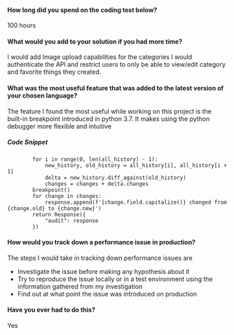 #### How long did you spend on the coding test below?
100 hours

#### What would you add to your solution if you had more time?
I would add Image upload capabilities for the categories
I would authenticate the API and restrict users to only be able to view/edit category and favorite things they created.

#### What was the most useful feature that was added to the latest version of your chosen language?
The feature I found the most useful while working on this project is the built-in breakpoint introduced in python 3.7. It makes using the python debugger more flexible and intuitive

##### Code Snippet
```
        for i in range(0, len(all_history) - 1):
            new_history, old_history = all_history[i], all_history[i + 1]
            delta = new_history.diff_against(old_history)
            changes = changes + delta.changes
        breakpoint()
        for change in changes:
            response.append(f'{change.field.capitalize()} changed from {change.old} to {change.new}')
        return Response({
            "audit": response
        })
```

#### How would you track down a performance issue in production? 
 The steps I would take in tracking down performance issues are

- Investigate the issue before making any hypothesis about it
- Try to reproduce the issue locally or in a test environment using the information gathered from my investigation
- Find out at what point the issue was introduced on production

#### Have you ever had to do this?
Yes
